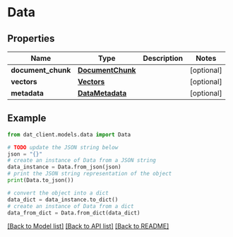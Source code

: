 # Data


## Properties

Name | Type | Description | Notes
------------ | ------------- | ------------- | -------------
**document_chunk** | [**DocumentChunk**](DocumentChunk.md) |  | [optional] 
**vectors** | [**Vectors**](Vectors.md) |  | [optional] 
**metadata** | [**DataMetadata**](DataMetadata.md) |  | [optional] 

## Example

```python
from dat_client.models.data import Data

# TODO update the JSON string below
json = "{}"
# create an instance of Data from a JSON string
data_instance = Data.from_json(json)
# print the JSON string representation of the object
print(Data.to_json())

# convert the object into a dict
data_dict = data_instance.to_dict()
# create an instance of Data from a dict
data_from_dict = Data.from_dict(data_dict)
```
[[Back to Model list]](../README.md#documentation-for-models) [[Back to API list]](../README.md#documentation-for-api-endpoints) [[Back to README]](../README.md)


